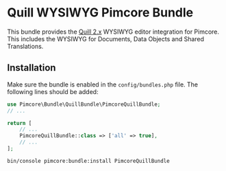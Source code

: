 # Quill WYSIWYG Pimcore Bundle
This bundle provides the [Quill 2.x](https://quilljs.com/) WYSIWYG editor integration for Pimcore. 
This includes the WYSIWYG for Documents, Data Objects and Shared Translations. 

## Installation

Make sure the bundle is enabled in the `config/bundles.php` file. The following lines should be added:

```php
use Pimcore\Bundle\QuillBundle\PimcoreQuillBundle;
// ...

return [
    // ...
    PimcoreQuillBundle::class => ['all' => true],
    // ...
];
```

```bash
bin/console pimcore:bundle:install PimcoreQuillBundle
```